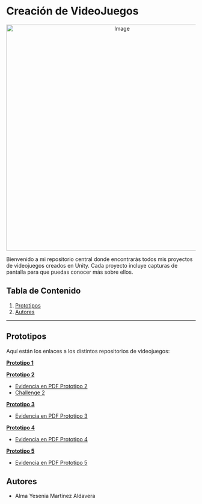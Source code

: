 # Creación de VideoJuegos
<p align="center">
  <img src="https://github.com/user-attachments/assets/ca9d90c7-7b36-44e4-9e51-688ef4cbd224" alt="Image" width="600">
</p>

Bienvenido a mi repositorio central donde encontrarás todos mis proyectos de videojuegos creados en Unity. Cada proyecto incluye capturas de pantalla para que puedas conocer más sobre ellos.

## Tabla de Contenido

1. [Prototipos](#prototipos)
2. [Autores](#autores)

---

## Prototipos

Aquí están los enlaces a los distintos repositorios de videojuegos:

**[Prototipo 1](https://github.com/CrecacionDeVideojuegosGIDS4102/Prototipo1)**

**[Prototipo 2](https://github.com/CrecacionDeVideojuegosGIDS4102/Prototipo2)**
 - [Evidencia en PDF Prototipo 2](https://drive.google.com/file/d/1DFlx3yRqNCQM233JDh7TbiQazZIp7Ehh/view?usp=drive_link)
 - [Challenge 2](https://github.com/CrecacionDeVideojuegosGIDS4102/Challenge02)
   
**[Prototipo 3](https://github.com/CrecacionDeVideojuegosGIDS4102/Prototipo3)**
 - [Evidencia en PDF Prototipo 3](https://drive.google.com/file/d/1Gx7SHjrtR5bFLFSZ-QseBgLv39tyr4tH/view?usp=drive_link)
   
**[Prototipo 4](https://github.com/CrecacionDeVideojuegosGIDS4102/Prototipo4)**
 - [Evidencia en PDF Prototipo 4](https://drive.google.com/file/d/1Er66gqoVgTMo3XQVBC7lf3DPCUuF_ygt/view)
   
**[Prototipo 5](https://github.com/CrecacionDeVideojuegosGIDS4102/Prototipo5)**
 - [Evidencia en PDF Prototipo 5](https://drive.google.com/file/d/1YVSCVwnb3YYDLhxVpIfpji1AO_ezivZI/view?usp=sharing)

## Autores
- Alma Yesenia Martínez Aldavera
